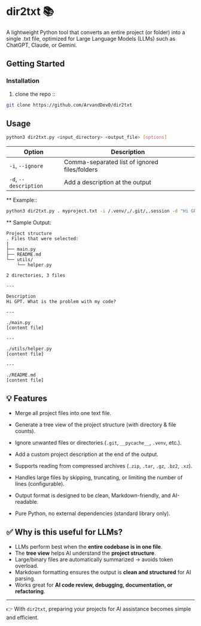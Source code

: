 # dir2txt 📚

A lightweight Python tool that converts an entire project (or folder) into a single .txt file, optimized for Large Language Models (LLMs) such as ChatGPT, Claude, or Gemini.


## Getting Started

### Installation

1. clone the repo ::

```bash
git clone https://github.com/ArvandDev0/dir2txt
``` 

## Usage

```bash
python3 dir2txt.py <input_directory> <output_file> [options]

```

 Option | Description |
|--------|-------------|
| `-i`, `--ignore` | Comma-separated list of ignored files/folders |
| `-d`, `--description` | Add a description at the output |


** Example::

```bash
python3 dir2txt.py . myproject.txt -i /.venv/,/.git/,.session -d "Hi GPT. What is the problem with my code?"
```

** Sample Output:

```text
Project structure
. Files that were selected:
|
├── main.py
├── README.md
└── utils/
    └── helper.py

2 directories, 3 files

---

Description
Hi GPT. What is the problem with my code?

---

./main.py
[content file]

---

./utils/helper.py
[content file]

---

./README.md
[content file]

``` 


## 💡 Features

- Merge all project files into one text file.

- Generate a tree view of the project structure (with directory & file counts).

- Ignore unwanted files or directories (`.git`, `__pycache__`, `.venv`, etc.).

- Add a custom project description at the end of the output.

- Supports reading from compressed archives (`.zip`, `.tar`, `.gz`, `.bz2`, `.xz`).

- Handles large files by skipping, truncating, or limiting the number of lines (configurable).

- Output format is designed to be clean, Markdown-friendly, and AI-readable.

- Pure Python, no external dependencies (standard library only).


## ✅ Why is this useful for LLMs?  
- LLMs perform best when the **entire codebase is in one file**.  
- The **tree view** helps AI understand the **project structure**.  
- Large/binary files are automatically summarized → avoids token overload.  
- Markdown formatting ensures the output is **clean and structured** for AI parsing.  
- Works great for **AI code review, debugging, documentation, or refactoring**.  

---

👉 With `dir2txt`, preparing your projects for AI assistance becomes simple and efficient.  